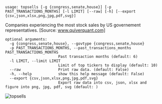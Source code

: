 ```
usage: topsells [-g {congress,senate,house}] [-p PAST_TRANSACTIONS_MONTHS] [-l LIMIT] [--raw] [-h] [--export {csv,json,xlsx,png,jpg,pdf,svg}]
```

Companies experiencing the most stock sales by US governement representatives. [Source: www.quiverquant.com]

```
optional arguments:
  -g {congress,senate,house}, --govtype {congress,senate,house}
  -p PAST_TRANSACTIONS_MONTHS, --past_transactions_months PAST_TRANSACTIONS_MONTHS
                        Past transaction months (default: 6)
  -l LIMIT, --limit LIMIT
                        Limit of top tickers to display (default: 10)
  --raw                 Print raw data. (default: False)
  -h, --help            show this help message (default: False)
  --export {csv,json,xlsx,png,jpg,pdf,svg}
                        Export raw data into csv, json, xlsx and figure into png, jpg, pdf, svg (default: )
```

![topsells](https://user-images.githubusercontent.com/46355364/154266700-49526982-e5fd-4be1-b415-17816cfe2c75.png)
